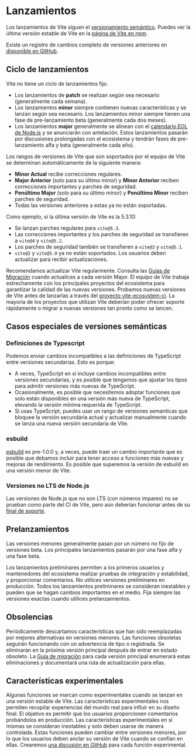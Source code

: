 # Lanzamientos

Los lanzamientos de Vite siguen el [versionamiento semántico](https://semver.org/). Puedes ver la última versión estable de Vite en la [página de Vite en npm](https://www.npmjs.com/package/vite).

Existe un registro de cambios completo de versiones anteriores en [disponible en GitHub](https://github.com/vitejs/vite/blob/main/packages/vite/CHANGELOG.md).

## Ciclo de lanzamientos

Vite no tiene un ciclo de lanzamientos fijo.

- Los lanzamientos de **patch** se realizan según sea necesario (generalmente cada semana).
- Los lanzamientos **minor** siempre contienen nuevas características y se lanzan según sea necesario. Los lanzamientos minor siempre tienen una fase de pre-lanzamiento beta (generalmente cada dos meses).
- Los lanzamientos **major** generalmente se alinean con el [calendario EOL de Node.js](https://endoflife.date/nodejs) y se anunciarán con antelación. Estos lanzamientos pasarán por discusiones prolongadas con el ecosistema y tendrán fases de pre-lanzamiento alfa y beta (generalmente cada año).

Los rangos de versiones de Vite que son soportados por el equipo de Vite se determinan automáticamente de la siguiente manera:

- **Minor Actual** recibe correcciones regulares.
- **Major Anterior** (solo para su último minor) y **Minor Anterior** reciben correcciones importantes y parches de seguridad.
- **Penúltimo Major** (solo para su último minor) y **Penúltimo Minor** reciben parches de seguridad.
- Todas las versiones anteriores a estas ya no están soportadas.

Como ejemplo, si la última versión de Vite es la 5.3.10:

- Se lanzan parches regulares para `vite@5.3`.
- Las correcciones importantes y los parches de seguridad se transfieren a `vite@4` y `vite@5.2`.
- Los parches de seguridad también se transfieren a `vite@3` y `vite@5.1`.
- `vite@2` y `vite@5.0` ya no están soportados. Los usuarios deben actualizar para recibir actualizaciones.

Recomendamos actualizar Vite regularmente. Consulta las [Guías de Migración](./guide/migration) cuando actualices a cada versión Major. El equipo de Vite trabaja estrechamente con los principales proyectos del ecosistema para garantizar la calidad de las nuevas versiones. Probamos nuevas versiones de Vite antes de lanzarlas a través del [proyecto vite-ecosystem-ci](https://github.com/vitejs/vite-ecosystem-ci). La mayoría de los proyectos que utilizan Vite deberían poder ofrecer soporte rápidamente o migrar a nuevas versiones tan pronto como se lancen.

## Casos especiales de versiones semánticas

### Definiciones de Typescript

Podemos enviar cambios incompatibles a las definiciones de TypeScript entre versiones secundarias. Esto es porque:

- A veces, TypeScript en sí incluye cambios incompatibles entre versiones secundarias, y es posible que tengamos que ajustar los tipos para admitir versiones más nuevas de TypeScript.
- Ocasionalmente, es posible que necesitemos adoptar funciones que solo están disponibles en una versión más nueva de TypeScript, elevando la versión mínima requerida de TypeScript.
- Si usas TypeScript, puedes usar un rango de versiones semanticas que bloquee la versión secundaria actual y actualizar manualmente cuando se lanza una nueva versión secundaria de Vite.

### esbuild

[esbuild](https://esbuild.github.io/) es pre-1.0.0 y, a veces, puede traer un cambio importante que es posible que debamos incluir para tener acceso a funciones más nuevas y mejoras de rendimiento. Es posible que superemos la versión de esbuild en una versión menor de Vite.

### Versiones no LTS de Node.js

Las versiones de Node.js que no son LTS (con números impares) no se prueban como parte del CI de Vite, pero aún deberían funcionar antes de su [final de soporte](https://endoflife.date/nodejs).

## Prelanzamientos​

Las versiones menores generalmente pasan por un número no fijo de versiones beta. Los principales lanzamientos pasarán por una fase alfa y una fase beta.

Los lanzamientos preliminares permiten a los primeros usuarios y mantenedores del ecosistema realizar pruebas de integración y estabilidad, y proporcionar comentarios. No utilices versiones preliminares en producción. Todos los lanzamientos preliminares se consideran inestables y pueden que se hagan cambios importantes en el medio. Fija siempre las versiones exactas cuando utilices prelanzamientos.

## Obsolencias

Periódicamente descartamos características que han sido reemplazadas por mejores alternativas en versiones menores. Las funciones obsoletas seguirán funcionando con un advertencia de tipo o registrada. Se eliminarán en la próxima versión principal después de entrar en estado obsoleto. La [Guía de migración](/guide/migration.html) para cada versión principal enumerará estas eliminaciones y documentará una ruta de actualización para ellas.

## Características experimentales

Algunas funciones se marcan como experimentales cuando se lanzan en una versión estable de Vite. Las características experimentales nos permiten recopilar experiencias del mundo real para influir en su diseño final. El objetivo es permitir que los usuarios proporcionen comentarios probándolos en producción. Las características experimentales en sí mismas se consideran inestables y solo deben usarse de manera controlada. Estas funciones pueden cambiar entre versiones menores, por lo que los usuarios deben anclar su versión de Vite cuando se confían en ellas. Crearemos [una discusión en GitHub](https://github.com/vitejs/vite/discussions/categories/feedback?discussions_q=is%3Aopen+label%3Aexperimental+category%3AFeedback) para cada función experimental.
